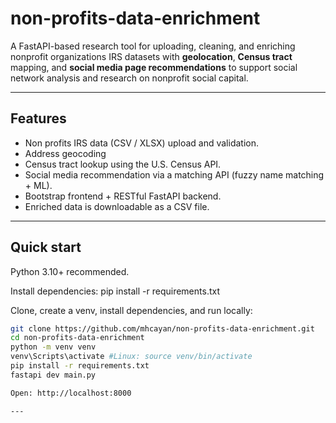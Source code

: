 # non-profits-data-enrichment

A FastAPI-based research tool for uploading, cleaning, and enriching nonprofit organizations IRS datasets with **geolocation**, **Census tract** mapping, and **social media page recommendations** to support social network analysis and research on nonprofit social capital.

---

## Features
- Non profits IRS data (CSV / XLSX) upload and validation.
- Address geocoding 
- Census tract lookup using the U.S. Census API.  
- Social media recommendation via a matching API (fuzzy name matching + ML).  
- Bootstrap frontend + RESTful FastAPI backend. 
- Enriched data is downloadable as a CSV file.

---

## Quick start
Python 3.10+ recommended.

Install dependencies:
pip install -r requirements.txt

Clone, create a venv, install dependencies, and run locally:
```bash
git clone https://github.com/mhcayan/non-profits-data-enrichment.git
cd non-profits-data-enrichment
python -m venv venv
venv\Scripts\activate #Linux: source venv/bin/activate
pip install -r requirements.txt
fastapi dev main.py

Open: http://localhost:8000

---